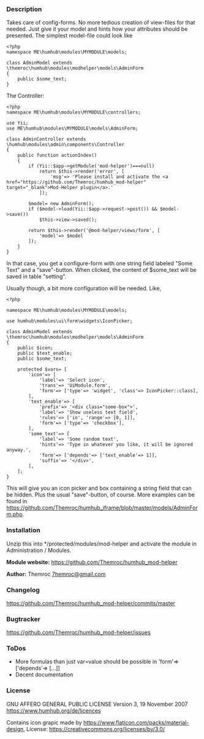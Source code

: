 ### Description
Takes care of config-forms. No more tedious creation of view-files for
that needed. Just give it your model and hints how your attributes should
be presented. The simplest model-file could look like

    <?php
    namespace ME\humhub\modules\MYMODULE\models;

    class AdminModel extends \themroc\humhub\modules\modhelper\models\AdminForm
    {
        public $some_text;
    }

The Controller:

    <?php
    namespace ME\humhub\modules\MYMODULE\controllers;

    use Yii;
    use ME\humhub\modules\MYMODULE\models\AdminForm;

    class AdminController extends \humhub\modules\admin\components\Controller
    {
    	public function actionIndex()
    	{
    		if (Yii::$app->getModule('mod-helper')===null)
    			return $this->render('error', [
    				'msg'=> 'Please install and activate the <a href="https://github.com/Themroc/humhub_mod-helper" target="_blank">Mod-Helper plugin</a>.'
    			]);

    		$model= new AdminForm();
    		if ($model->load(Yii::$app->request->post()) && $model->save())
    			$this->view->saved();

    		return $this->render('@mod-helper/views/form', [
    			'model'=> $model
    		]);
    	}
    }

In that case, you get a configure-form with one string field labeled "Some Text"
and a "save"-button. When clicked, the content of $some_text will be saved in
table "setting".

Usually though, a bit more configuration will be needed. Like,

    <?php

    namespace ME\humhub\modules\MYMODULE\models;

    use humhub\modules\ui\form\widgets\IconPicker;

    class AdminModel extends \themroc\humhub\modules\modhelper\models\AdminForm
    {
    	public $icon;
    	public $text_enable;
    	public $some_text;

    	protected $vars= [
    		'icon'=> [
    			'label'=> 'Select icon',
    			'trans'=> 'UiModule.form',
    			'form'=> ['type'=> 'widget', 'class'=> IconPicker::class],
    		],
    		'text_enable'=> [
    			'prefix'=> '<div class="some-box">',
    			'label'=> 'Show useless text field',
    			'rules'=> ['in', 'range'=> [0, 1]],
    			'form'=> ['type'=> 'checkbox'],
    		],
    		'some_text'=> [
    			'label'=> 'Some random text',
    			'hints'=> 'Type in whatever you like, it will be ignored anyway.',
    			'form'=> ['depends'=> ['text_enable'=> 1]],
    			'suffix'=> '</div>',
    		],
    	];
    }

This will give you an icon picker and box containing a string field that
can be hidden. Plus the usual "save"-button, of course.
More examples can be found in
https://github.com/Themroc/humhub_iframe/blob/master/models/AdminForm.php.

### Installation

Unzip this into */protected/modules/mod-helper and activate the
module in Administration / Modules.

__Module website:__ <https://github.com/Themroc/humhub_mod-helper>

__Author:__ Themroc <7hemroc@gmail.com>

### Changelog

<https://github.com/Themroc/humhub_mod-helper/commits/master>

### Bugtracker

<https://github.com/Themroc/humhub_mod-helper/issues>

### ToDos
- More formulas than just var=value should be possible in 'form'=> ['depends'=> [...]]
- Decent documentation

### License

GNU AFFERO GENERAL PUBLIC LICENSE
Version 3, 19 November 2007
https://www.humhub.org/de/licences

Contains icon grapic made by https://www.flaticon.com/packs/material-design,
License: https://creativecommons.org/licenses/by/3.0/
